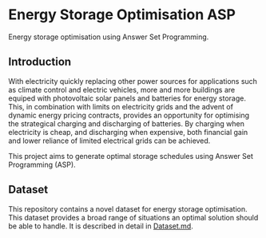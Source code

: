 # Energy Storage Optimisation ASP

Energy storage optimisation using Answer Set Programming.

## Introduction

With electricity quickly replacing other power sources for applications such as climate control and electric vehicles, more and more buildings are equiped with photovoltaic solar panels and batteries for energy storage. This, in combination with limits on electricity grids and the advent of dynamic energy pricing contracts, provides an opportunity for optimising the strategical charging and discharging of batteries. By charging when electricity is cheap, and discharging when expensive, both financial gain and lower reliance of limited electrical grids can be achieved.

This project aims to generate optimal storage schedules using Answer Set Programming (ASP).

## Dataset

This repository contains a novel dataset for energy storage optimisation. This dataset provides a broad range of situations an optimal solution should be able to handle. It is described in detail in [Dataset.md]().
